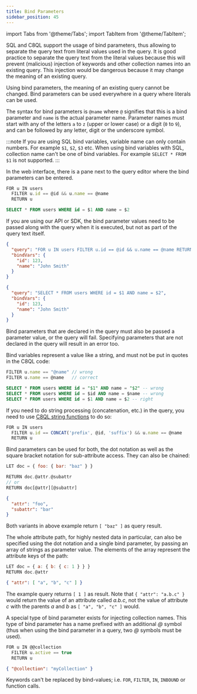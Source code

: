 ```yaml
---
title: Bind Parameters
sidebar_position: 45
---
```

import Tabs from '@theme/Tabs'; 
import TabItem from '@theme/TabItem';

SQL and C8QL support the usage of bind parameters, thus allowing to separate the query text from literal values used in the query. It is good practice to separate the query text from the literal values because this will prevent (malicious) injection of keywords and other collection names into an existing query. This injection would be dangerous because it may change the meaning of an existing query.

Using bind parameters, the meaning of an existing query cannot be changed. Bind parameters can be used everywhere in a query where literals can be used.

The syntax for bind parameters is `@name` where `@` signifies that this is a bind parameter and `name` is the actual parameter name. Parameter names must start with any of the letters `a` to `z` (upper or lower case) or a digit (`0` to `9`), and can be followed by any letter, digit or the underscore symbol.

:::note
If you are using SQL bind variables, variable name can only contain numbers. For example `$1`, `$2`, `$3` etc.
When using bind variables with SQL, collection name can't be one of bind variables. For example `SELECT * FROM $1` is not supported.
:::

In the web interface, there is a pane next to the query editor where the bind parameters can be entered.

<Tabs groupId="modify-single">
<TabItem value="c8ql" label="C8QL">

```js
FOR u IN users
  FILTER u.id == @id && u.name == @name
  RETURN u
```

</TabItem>
<TabItem value="sql" label="SQL">

```sql
SELECT * FROM users WHERE id = $1 AND name = $2
```

</TabItem>
</Tabs>

If you are using our API or SDK, the bind parameter values need to be passed along with the query when it is executed, but not as part of the query text itself. 


<Tabs groupId="modify-single">
<TabItem value="c8ql" label="C8QL">

```json
{
  "query": "FOR u IN users FILTER u.id == @id && u.name == @name RETURN u",
  "bindVars": {
    "id": 123,
    "name": "John Smith"
  }
}
```

</TabItem>
<TabItem value="sql" label="SQL">

```json
{
  "query": "SELECT * FROM users WHERE id = $1 AND name = $2",
  "bindVars": {
    "id": 123,
    "name": "John Smith"
  }
}
```

</TabItem>
</Tabs>

Bind parameters that are declared in the query must also be passed a parameter value, or the query will fail. Specifying parameters that are not declared in the query will result in an error too.

Bind variables represent a value like a string, and must not be put in quotes in the C8QL code:


<Tabs groupId="modify-single">
<TabItem value="c8ql" label="C8QL">

```js
FILTER u.name == "@name" // wrong
FILTER u.name == @name   // correct
```

</TabItem>
<TabItem value="sql" label="SQL">

```sql
SELECT * FROM users WHERE id = "$1" AND name = "$2" -- wrong
SELECT * FROM users WHERE id = $id AND name = $name -- wrong
SELECT * FROM users WHERE id = $1 AND name = $2 -- right
```

</TabItem>
</Tabs>

If you need to do string processing (concatenation, etc.) in the query, you need to use [C8QL string functions](c8ql/functions/string.md) to do so:

```js
FOR u IN users
  FILTER u.id == CONCAT('prefix', @id, 'suffix') && u.name == @name
  RETURN u
```

Bind parameters can be used for both, the dot notation as well as the square bracket notation for sub-attribute access. They can also be chained:

```js
LET doc = { foo: { bar: "baz" } }

RETURN doc.@attr.@subattr
// or
RETURN doc[@attr][@subattr]
```

```json
{
  "attr": "foo",
  "subattr": "bar"
}
```

Both variants in above example return `[ "baz" ]` as query result.

The whole attribute path, for highly nested data in particular, can also be specified using the dot notation and a single bind parameter, by passing an array of strings as parameter value. The elements of the array represent the attribute keys of the path:

```js
LET doc = { a: { b: { c: 1 } } }
RETURN doc.@attr
```

```json
{ "attr": [ "a", "b", "c" ] }
```

The example query returns `[ 1 ]` as result. Note that `{ "attr": "a.b.c" }` would return the value of an attribute called _a.b.c_, not the value of attribute _c_ with the parents _a_ and _b_ as `[ "a", "b", "c" ]` would.

A special type of bind parameter exists for injecting collection names. This type of bind parameter has a name prefixed with an additional _@_ symbol (thus when using the bind parameter in a query, two *@* symbols must be used).

```js
FOR u IN @@collection
  FILTER u.active == true
  RETURN u
```

```json
{ "@collection": "myCollection" }
```

Keywords can't be replaced by bind-values; i.e. `FOR`, `FILTER`, `IN`, `INBOUND` or function calls.
